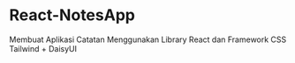 # React-NotesApp
Membuat Aplikasi Catatan Menggunakan Library React dan Framework CSS Tailwind + DaisyUI
